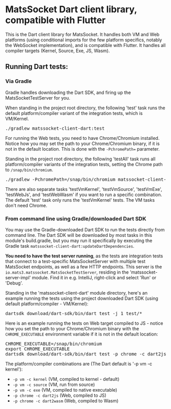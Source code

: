 # MatsSocket Dart client library, compatible with Flutter

This is the Dart client library for MatsSocket. It handles both VM and Web platforms (using conditional imports for
the few platform specifics, notably the WebSocket implementation), and is compatible with Flutter. It handles all
compiler targets (Kernel, Source, Exe, JS, Wasm).

## Running Dart tests:

### Via Gradle

Gradle handles downloading the Dart SDK, and firing up the MatsSocketTestServer for you.

When standing in the project root directory, the following 'test' task runs the default platform/compiler variant of the
integration tests, which is VM/Kernel.
<pre>
./gradlew matssocket-client-dart:test
</pre>

For running the Web tests, you need to have Chrome/Chromium installed. Notice how you may set the path to your
Chrome/Chromium binary, if it is not in the default location. This is done with the `-PchromePath=` parameter.

Standing in the project root directory, the following 'testAll' task runs all platform/compiler variants of the
integration tests, setting the Chrome path to `/snap/bin/chromium`.

<pre>
./gradlew -PchromePath=/snap/bin/chromium matssocket-client-dart:testAll
</pre>

There are also separate tasks 'testVmKernel', 'testVmSource', 'testVmExe', 'testWebJs', and 'testWebWasm' if you want to
run a specific combination. The default 'test' task only runs the 'testVmKernel' tests. The VM tasks don't need Chrome.

### From command line using Gradle/downloaded Dart SDK

You may use the Gradle-downloaded Dart SDK to run the tests directly from command line. The Dart SDK will be downloaded
by most tasks in this module's build.gradle, but you may run it specifically by executing the Gradle task
<code>matssocket-client-dart:updateDartDependencies</code>.

**You need to have the test server running**, as the tests are integration tests that connect to a test-specific
MatsSocketServer with multiple test MatsSocket endpoints, as well as a few HTTP endpoints.
This server is the <code>io.mats3.matssocket.MatsSocketTestServer</code>, residing in the 'matssocket-server-impl'
module. Find it in e.g. IntelliJ, right-click and select 'Run' or 'Debug'.

Standing in the 'matssocket-client-dart' module directory, here's an example running the tests using the project
downloaded Dart SDK (using default platform/compiler - VM/Kernel):
<pre>
dartsdk_download/dart-sdk/bin/dart test -j 1 test/*</pre>

Here is an example running the tests on Web target compiled to JS - notice how you set the path to your Chrome/Chromium
binary with the `CHROME_EXECUTABLE` environment variable if it is not in the default location:

<pre>
CHROME_EXECUTABLE=/snap/bin/chromium
export CHROME_EXECUTABLE
dartsdk_download/dart-sdk/bin/dart test -p chrome -c dart2js -j 1 test/*</pre>

The platform/compiler combinations are (The Dart default is '-p vm -c kernel'):

* `-p vm -c kernel` (VM, compiled to kernel - default)
* `-p vm -c source` (VM, run from source)
* `-p vm -c exe` (VM, compiled to native executable)
* `-p chrome -c dart2js` (Web, compiled to JS)
* `-p chrome -c dart2wasm` (Web, compiled to Wasm)

